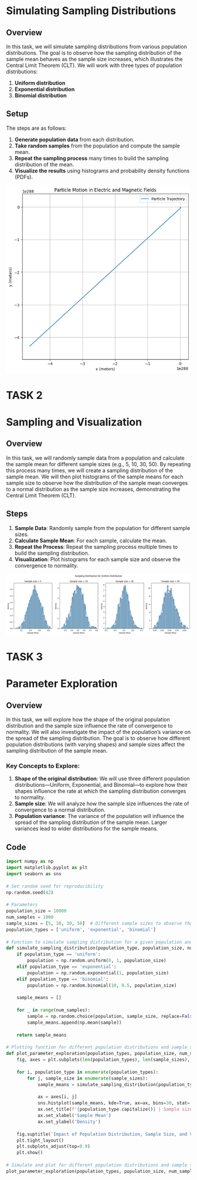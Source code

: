 # Simulating Sampling Distributions

## Overview
In this task, we will simulate sampling distributions from various population distributions. The goal is to observe how the sampling distribution of the sample mean behaves as the sample size increases, which illustrates the Central Limit Theorem (CLT). We will work with three types of population distributions:

1. **Uniform distribution**
2. **Exponential distribution**
3. **Binomial distribution**

## Setup

The steps are as follows:

1. **Generate population data** from each distribution.
2. **Take random samples** from the population and compute the sample mean.
3. **Repeat the sampling process** many times to build the sampling distribution of the mean.
4. **Visualize the results** using histograms and probability density functions (PDFs).


![alt text](image.png)



# TASK 2
# Sampling and Visualization

## Overview
In this task, we will randomly sample data from a population and calculate the sample mean for different sample sizes (e.g., 5, 10, 30, 50). By repeating this process many times, we will create a sampling distribution of the sample mean. We will then plot histograms of the sample means for each sample size to observe how the distribution of the sample mean converges to a normal distribution as the sample size increases, demonstrating the Central Limit Theorem (CLT).

## Steps

1. **Sample Data**: Randomly sample from the population for different sample sizes.
2. **Calculate Sample Mean**: For each sample, calculate the mean.
3. **Repeat the Process**: Repeat the sampling process multiple times to build the sampling distribution.
4. **Visualization**: Plot histograms for each sample size and observe the convergence to normality.



![alt text](image-1.png)

# TASK 3
# Parameter Exploration

## Overview
In this task, we will explore how the shape of the original population distribution and the sample size influence the rate of convergence to normality. We will also investigate the impact of the population’s variance on the spread of the sampling distribution. The goal is to observe how different population distributions (with varying shapes) and sample sizes affect the sampling distribution of the sample mean.

### Key Concepts to Explore:
1. **Shape of the original distribution**: We will use three different population distributions—Uniform, Exponential, and Binomial—to explore how their shapes influence the rate at which the sampling distribution converges to normality.
2. **Sample size**: We will analyze how the sample size influences the rate of convergence to a normal distribution.
3. **Population variance**: The variance of the population will influence the spread of the sampling distribution of the sample mean. Larger variances lead to wider distributions for the sample means.

## Code

```python
import numpy as np
import matplotlib.pyplot as plt
import seaborn as sns

# Set random seed for reproducibility
np.random.seed(42)

# Parameters
population_size = 10000
num_samples = 1000
sample_sizes = [5, 10, 30, 50]  # Different sample sizes to observe the CLT
population_types = ['uniform', 'exponential', 'binomial']

# Function to simulate sampling distribution for a given population and sample size
def simulate_sampling_distribution(population_type, population_size, num_samples, sample_size):
    if population_type == 'uniform':
        population = np.random.uniform(0, 1, population_size)
    elif population_type == 'exponential':
        population = np.random.exponential(1, population_size)
    elif population_type == 'binomial':
        population = np.random.binomial(10, 0.5, population_size)
    
    sample_means = []
    
    for _ in range(num_samples):
        sample = np.random.choice(population, sample_size, replace=False)
        sample_means.append(np.mean(sample))
    
    return sample_means

# Plotting function for different population distributions and sample sizes
def plot_parameter_exploration(population_types, population_size, num_samples, sample_sizes):
    fig, axes = plt.subplots(len(population_types), len(sample_sizes), figsize=(15, 10))
    
    for i, population_type in enumerate(population_types):
        for j, sample_size in enumerate(sample_sizes):
            sample_means = simulate_sampling_distribution(population_type, population_size, num_samples, sample_size)
            
            ax = axes[i, j]
            sns.histplot(sample_means, kde=True, ax=ax, bins=30, stat='density')
            ax.set_title(f'{population_type.capitalize()} | Sample size = {sample_size}')
            ax.set_xlabel('Sample Mean')
            ax.set_ylabel('Density')
    
    fig.suptitle('Impact of Population Distribution, Sample Size, and Variance on Sampling Distribution')
    plt.tight_layout()
    plt.subplots_adjust(top=0.9)
    plt.show()

# Simulate and plot for different population distributions and sample sizes
plot_parameter_exploration(population_types, population_size, num_samples, sample_sizes)
